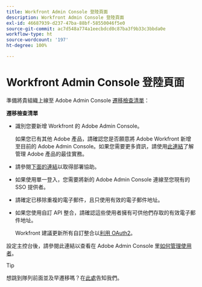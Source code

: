 ```yaml
---
title: Workfront Admin Console 登陸頁面
description: Workfront Admin Console 登陸頁面
exl-id: 46687939-d237-47ba-88bf-58550046f5e0
source-git-commit: ac7d548a774a1eecbdcd0c87ba3f9b33c3bbda0e
workflow-type: ht
source-wordcount: '197'
ht-degree: 100%

---
```


# Workfront Admin Console 登陸頁面

準備將貴組織上線至 Adobe Admin Console [遷移檢查清單](https://experienceleague.adobe.com/docs/workfront/using/administration-and-setup/admin-in-admin-console/prep-for-admin-console.html?lang=zh-Hant)：

**遷移檢查清單**

* 識別您要新增 Workfront 的 Adobe Admin Console。

  如果您已有其他 Adobe 產品，請確認您是否願意將 Adobe Workfront 新增至目前的 Adobe Admin Console。如果您需要更多資訊，請使用[此連結](https://helpx.adobe.com/tw/enterprise/using/admin-console.html)了解管理 Adobe 產品的最佳實務。

* 請參閱[下面的連結](https://helpx.adobe.com/tw/enterprise/using/deployment-planning.html)以取得部署協助。
* 如果使用單一登入，您需要將新的 Adobe Admin Console 連線至您現有的 SSO 提供者。
* 請確定已移除重複的電子郵件，且只使用有效的電子郵件地址。
* 如果您使用自訂 API 整合，請確認這些使用者擁有可供他們存取的有效電子郵件地址。

  Workfront 建議更新所有自訂整合以[利用 OAuth2](https://experienceleague.adobe.com/docs/workfront/using/administration-and-setup/configure-integrations/create-oauth-application.html?lang=zh-Hant)。

設定主控台後，請參閱此連結以查看在 Adobe Admin Console 里[如何管理使用者](https://experienceleague.adobe.com/docs/workfront/using/administration-and-setup/add-users/create-manage-users/admin-console.html?lang=zh-Hant)。

>[!TIP]
>
>想跳到隊列前面並及早遷移嗎？在[此處](https://workfront.az1.qualtrics.com/jfe/form/SV_9T5LuHf05JUOPAi)告知我們。
